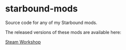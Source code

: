 # starbound-mods
Source code for any of my Starbound mods. 

The released versions of these mods are available here:

[Steam Workshop](https://steamcommunity.com/id/MysticElodie/myworkshopfiles/?appid=211820)